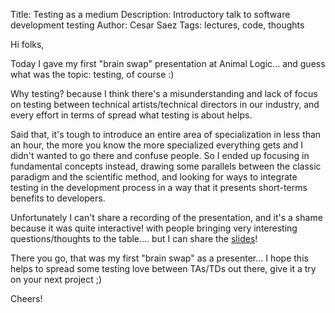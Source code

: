 Title: Testing as a medium
Description: Introductory talk to software development testing
Author: Cesar Saez
Tags: lectures, code, thoughts

Hi folks,

Today I gave my first "brain swap" presentation at Animal Logic... and guess
what was the topic: testing, of course :)

Why testing? because I think there's a misunderstanding and lack of focus on
testing between technical artists/technical directors in our industry, and
every effort in terms of spread what testing is about helps.

Said that, it's tough to introduce an entire area of specialization in less
than an hour, the more you know the more specialized everything gets and I
didn't wanted to go there and confuse people. So I ended up focusing in
fundamental concepts instead, drawing some parallels between the classic
paradigm and the scientific method, and looking for ways to integrate testing
in the development process in a way that it presents short-terms benefits to
developers.

Unfortunately I can't share a recording of the presentation, and it's a shame
because it was quite interactive! with people bringing very interesting
questions/thoughts to the table.... but I can share the
[slides](http://cesarsaez.me/slides_testing)!

There you go, that was my first "brain swap" as a presenter... I hope this
helps to spread some testing love between TAs/TDs out there, give it a try on
your next project ;)

Cheers!
